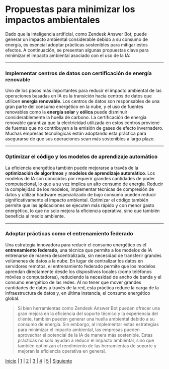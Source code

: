 # Propuestas para minimizar los impactos ambientales

Dado que la inteligencia artificial, como Zendesk Answer Bot, puede generar un impacto ambiental considerable debido a su consumo de energía, es esencial adoptar prácticas sostenibles para mitigar estos efectos. A continuación, se presentan algunas propuestas clave para minimizar el impacto ambiental asociado con el uso de la IA:

---

### **Implementar centros de datos con certificación de energía renovable**
Uno de los pasos más importantes para reducir el impacto ambiental de las operaciones basadas en IA es la transición hacia centros de datos que utilicen **energía renovable**. Los centros de datos son responsables de una gran parte del consumo energético en la nube, y el uso de fuentes renovables como la **energía solar** y **eólica** puede disminuir considerablemente la huella de carbono. La certificación de energía renovable garantiza que la electricidad utilizada en estos centros proviene de fuentes que no contribuyen a la emisión de gases de efecto invernadero. Muchas empresas tecnológicas están adoptando esta práctica para asegurarse de que sus operaciones sean más sostenibles a largo plazo.

---

### **Optimizar el código y los modelos de aprendizaje automático**
La eficiencia energética también puede mejorarse a través de la **optimización de algoritmos** y **modelos de aprendizaje automático**. Los modelos de IA son conocidos por requerir grandes cantidades de poder computacional, lo que a su vez implica un alto consumo de energía. Reducir la complejidad de los modelos, implementar técnicas de compresión de datos y utilizar hardware especializado de bajo consumo pueden reducir significativamente el impacto ambiental. Optimizar el código también permite que las aplicaciones se ejecuten más rápido y con menor gasto energético, lo que no solo mejora la eficiencia operativa, sino que también beneficia al medio ambiente.

---

### **Adoptar prácticas como el entrenamiento federado**
Una estrategia innovadora para reducir el consumo energético es el **entrenamiento federado**, una técnica que permite a los modelos de IA entrenarse de manera descentralizada, sin necesidad de transferir grandes volúmenes de datos a la nube. En lugar de centralizar los datos en servidores remotos, el entrenamiento federado permite que los modelos aprendan directamente desde los dispositivos locales (como teléfonos móviles o computadoras), reduciendo la necesidad de ancho de banda y el consumo energético de las redes. Al no tener que mover grandes cantidades de datos a través de la red, esta práctica reduce la carga de la infraestructura de datos y, en última instancia, el consumo energético global.

> Si bien herramientas como Zendesk Answer Bot pueden ofrecer una gran mejora en la eficiencia del soporte técnico y la experiencia del cliente, también pueden generar una huella ambiental debido a su consumo de energía. Sin embargo, al implementar estas estrategias para minimizar el impacto ambiental, las empresas pueden aprovechar el potencial de la IA de manera más sostenible. Estas prácticas no solo ayudan a reducir el impacto ambiental, sino que también optimizan el rendimiento de las herramientas de soporte y mejoran la eficiencia operativa en general.

[Inicio](1.md) | [1](aplicaciones-de-la-ia1.md) | [2](impacto-en-el-sector1.md) | [3](impacto-ambiental1.md) | [4](propuestas-para-minimizar-los-impactos-ambientales1.md) | [5](exemple1.md) | [Siguiente](exemple1.md)
